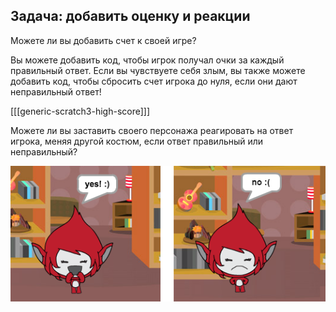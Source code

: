 ## Задача: добавить оценку и реакции

Можете ли вы добавить счет к своей игре?

Вы можете добавить код, чтобы игрок получал очки за каждый правильный ответ. Если вы чувствуете себя злым, вы также можете добавить код, чтобы сбросить счет игрока до нуля, если они дают неправильный ответ!

[[[generic-scratch3-high-score]]]

Можете ли вы заставить своего персонажа реагировать на ответ игрока, меняя другой костюм, если ответ правильный или неправильный?

![Скриншот](images/brain-costume.png)